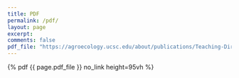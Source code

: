 ```yaml
---
title: PDF
permalink: /pdf/
layout: page
excerpt: 
comments: false
pdf_file: "https://agroecology.ucsc.edu/about/publications/Teaching-Direct-Marketing/pdf%20downloads/Unit.5.pdf"
---
```

 {% pdf {{ page.pdf_file }} no_link height=95vh %}